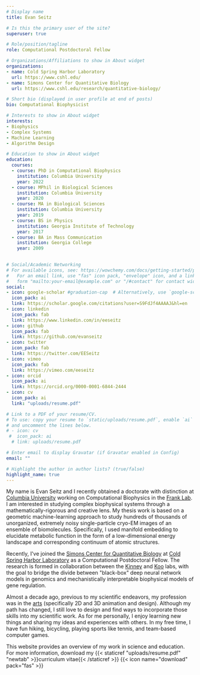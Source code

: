 ```yaml
---
# Display name
title: Evan Seitz

# Is this the primary user of the site?
superuser: true

# Role/position/tagline
role: Computational Postdoctoral Fellow

# Organizations/Affiliations to show in About widget
organizations:
- name: Cold Spring Harbor Laboratory
  url: https://www.cshl.edu/
- name: Simons Center for Quantitative Biology
  url: https://www.cshl.edu/research/quantitative-biology/

# Short bio (displayed in user profile at end of posts)
bio: Computational Biophysicist

# Interests to show in About widget
interests:
- Biophysics
- Complex Systems
- Machine Learning
- Algorithm Design

# Education to show in About widget
education:
  courses:
  - course: PhD in Computational Biophysics
    institution: Columbia University
    year: 2022
  - course: MPhil in Biological Sciences
    institution: Columbia University
    year: 2020
  - course: MA in Biological Sciences
    institution: Columbia University
    year: 2019
  - course: BS in Physics
    institution: Georgia Institute of Technology
    year: 2017
  - course: BA in Mass Communication
    institution: Georgia College
    year: 2009
  

# Social/Academic Networking
# For available icons, see: https://wowchemy.com/docs/getting-started/page-builder/#icons
#   For an email link, use "fas" icon pack, "envelope" icon, and a link in the
#   form "mailto:your-email@example.com" or "/#contact" for contact widget.
social:
- icon: google-scholar #graduation-cap  # Alternatively, use `google-scholar` icon from `ai` icon pack
  icon_pack: ai
  link: https://scholar.google.com/citations?user=S9FdJf4AAAAJ&hl=en
- icon: linkedin
  icon_pack: fab
  link: https://www.linkedin.com/in/eeseitz
- icon: github
  icon_pack: fab
  link: https://github.com/evanseitz
- icon: twitter
  icon_pack: fab
  link: https://twitter.com/EESeitz
- icon: vimeo
  icon_pack: fab
  link: https://vimeo.com/eeseitz
- icon: orcid
  icon_pack: ai
  link: https://orcid.org/0000-0001-6844-2444
- icon: cv
  icon_pack: ai
  link: "uploads/resume.pdf"

# Link to a PDF of your resume/CV.
# To use: copy your resume to `static/uploads/resume.pdf`, enable `ai` icons in `params.toml`, 
# and uncomment the lines below.
# - icon: cv
 #  icon_pack: ai
  # link: uploads/resume.pdf

# Enter email to display Gravatar (if Gravatar enabled in Config)
email: ""

# Highlight the author in author lists? (true/false)
highlight_name: true
---
```


My name is Evan Seitz and I recently obtained a doctorate with distinction at [Columbia University](https://www.columbia.edu/) working on Computational Biophysics in the [Frank Lab](https://joachimfranklab.org/). I am interested in studying complex biophysical systems through a mathematically-rigorous and creative lens. My thesis work is based on a geometric machine-learning approach to study hundreds of thousands of unorganized, extremely noisy single-particle cryo-EM images of an ensemble of biomolecules. Specifically, I used manifold embedding to elucidate metabolic function in the form of a low-dimensional energy landscape and corresponding continuum of atomic structures.

Recently, I've joined the [Simons Center for Quantitative Biology](https://www.cshl.edu/research/quantitative-biology/) at [Cold Spring Harbor Laboratory](https://www.cshl.edu/) as a Computational Postdoctoral Fellow. The research is formed in collaboration between the [Kinney](http://kinneylab.labsites.cshl.edu/) and [Koo](https://koolab.cshl.edu/) labs, with the goal to bridge the divide between "black-box" deep neural network models in genomics and mechanistically interpretable biophysical models of gene regulation.

Almost a decade ago, previous to my scientific endeavors, my profession was in the [arts](https://vimeo.com/eeseitz) (specifically 2D and 3D animation and design). Although my path has changed, I still love to design and find ways to incorporate those skills into my scientific work. As for me personally, I enjoy learning new things and sharing my ideas and experiences with others. In my free time, I have fun hiking, bicycling, playing sports like tennis, and team-based computer games.

This website provides an overview of my work in science and education. For more information, download my {{< staticref "uploads/resume.pdf" "newtab" >}}curriculum vitae{{< /staticref >}} {{< icon name="download" pack="fas" >}}
